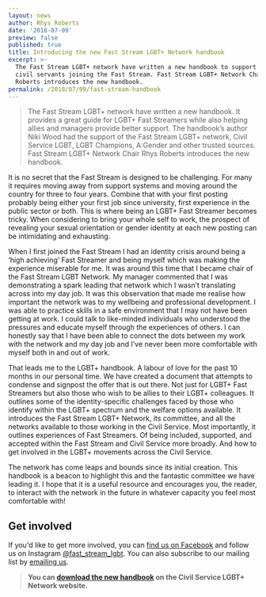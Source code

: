 ```yaml
---
layout: news
author: Rhys Roberts
date: '2018-07-09'
preview: false
published: true
title: Introducing the new Fast Stream LGBT+ Network handbook
excerpt: >-
  The Fast Stream LGBT+ network have written a new handbook to support LGBT+
  civil servants joining the Fast Stream. Fast Stream LGBT+ Network Chair Rhys
  Roberts introduces the new handbook.
permalink: /2018/07/09/fast-stream-handbook
---
```

> The Fast Stream LGBT+ network have written a new handbook.  It provides a great guide for LGBT+ Fast Streamers while also helping allies and managers provide better support. The handbook’s author Niki Wood had the support of the Fast Stream LGBT+ network, Civil Service LGBT, LGBT Champions, A:Gender and other trusted sources. Fast Stream LGBT+ Network Chair Rhys Roberts introduces the new handbook.

It is no secret that the Fast Stream is designed to be challenging. For many it requires moving away from support systems and moving around the country for three to four years. Combine that with your first posting probably being either your first job since university, first experience in the public sector or both. This is where being an LGBT+ Fast Streamer becomes tricky. When considering to bring your whole self to work, the prospect of revealing your sexual orientation or gender identity at each new posting can be intimidating and exhausting.

When I first joined the Fast Stream I had an identity crisis around being a ‘high achieving’ Fast Streamer and being myself which was making the experience miserable for me. It was around this time that I became chair of the Fast Stream LGBT Network. My manager commented that I was demonstrating a spark leading that network which I wasn’t translating across into my day job. It was this observation that made me realise how important the network was to my wellbeing and professional development. I was able to practice skills in a safe environment that I may not have been getting at work. I could talk to like-minded individuals who understood the pressures and educate myself through the experiences of others. I can honestly say that I have been able to connect the dots between my work with the network and my day job and I’ve never been more comfortable with myself both in and out of work.

That leads me to the LGBT+ handbook. A labour of love for the past 10 months in our personal time. We have created a document that attempts to condense and signpost the offer that is out there. Not just for LGBT+ Fast Streamers but also those who wish to be allies to their LGBT+ colleagues. It outlines some of the identity-specific challenges faced by those who identify within the LGBT+ spectrum and the welfare options available. It introduces the Fast Stream LGBT+ Network, its committee, and all the networks available to those working in the Civil Service. Most importantly, it outlines experiences of Fast Streamers. Of being included, supported, and accepted within the Fast Stream and Civil Service more broadly. And how to get involved in the LGBT+ movements across the Civil Service.

The network has come leaps and bounds since its initial creation. This handbook is a beacon to highlight this and the fantastic committee we have leading it. I hope that it is a useful resource and encourages you, the reader, to interact with the network in the future in whatever capacity you feel most comfortable with!

## Get involved

If you'd like to get more involved, you can [find us on Facebook](https://facebook.com/groups/FastStreamLGBT) and follow us on Instagram [@fast_stream_lgbt](https://instagram.com/fast_stream_lgbt). You can also subscribe to our mailing list by [emailing us](lgbt.fast.stream@gmail.com).

> **You can [download the new handbook](/publication/fast-stream-handbook) on the Civil Service LGBT+ Network website.**